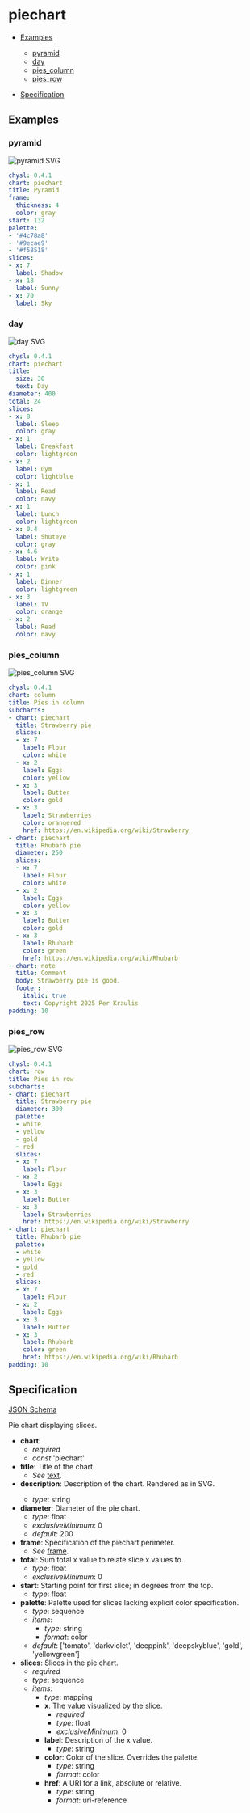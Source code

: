# piechart

- [Examples](#examples)
  - [pyramid](#pyramid)
  - [day](#day)
  - [pies_column](#pies_column)
  - [pies_row](#pies_row)

- [Specification](#specification)

## Examples

### pyramid

![pyramid SVG](pyramid.svg)

```yaml
chysl: 0.4.1
chart: piechart
title: Pyramid
frame:
  thickness: 4
  color: gray
start: 132
palette:
- '#4c78a8'
- '#9ecae9'
- '#f58518'
slices:
- x: 7
  label: Shadow
- x: 18
  label: Sunny
- x: 70
  label: Sky
```
### day

![day SVG](day.svg)

```yaml
chysl: 0.4.1
chart: piechart
title:
  size: 30
  text: Day
diameter: 400
total: 24
slices:
- x: 8
  label: Sleep
  color: gray
- x: 1
  label: Breakfast
  color: lightgreen
- x: 2
  label: Gym
  color: lightblue
- x: 1
  label: Read
  color: navy
- x: 1
  label: Lunch
  color: lightgreen
- x: 0.4
  label: Shuteye
  color: gray
- x: 4.6
  label: Write
  color: pink
- x: 1
  label: Dinner
  color: lightgreen
- x: 3
  label: TV
  color: orange
- x: 2
  label: Read
  color: navy
```
### pies_column

![pies_column SVG](pies_column.svg)

```yaml
chysl: 0.4.1
chart: column
title: Pies in column
subcharts:
- chart: piechart
  title: Strawberry pie
  slices:
  - x: 7
    label: Flour
    color: white
  - x: 2
    label: Eggs
    color: yellow
  - x: 3
    label: Butter
    color: gold
  - x: 3
    label: Strawberries
    color: orangered
    href: https://en.wikipedia.org/wiki/Strawberry
- chart: piechart
  title: Rhubarb pie
  diameter: 250
  slices:
  - x: 7
    label: Flour
    color: white
  - x: 2
    label: Eggs
    color: yellow
  - x: 3
    label: Butter
    color: gold
  - x: 3
    label: Rhubarb
    color: green
    href: https://en.wikipedia.org/wiki/Rhubarb
- chart: note
  title: Comment
  body: Strawberry pie is good.
  footer:
    italic: true
    text: Copyright 2025 Per Kraulis
padding: 10
```
### pies_row

![pies_row SVG](pies_row.svg)

```yaml
chysl: 0.4.1
chart: row
title: Pies in row
subcharts:
- chart: piechart
  title: Strawberry pie
  diameter: 300
  palette:
  - white
  - yellow
  - gold
  - red
  slices:
  - x: 7
    label: Flour
  - x: 2
    label: Eggs
  - x: 3
    label: Butter
  - x: 3
    label: Strawberries
    href: https://en.wikipedia.org/wiki/Strawberry
- chart: piechart
  title: Rhubarb pie
  palette:
  - white
  - yellow
  - gold
  - red
  slices:
  - x: 7
    label: Flour
  - x: 2
    label: Eggs
  - x: 3
    label: Butter
  - x: 3
    label: Rhubarb
    color: green
    href: https://en.wikipedia.org/wiki/Rhubarb
padding: 10
```
## Specification

[JSON Schema](piechart.md)

Pie chart displaying slices.

- **chart**:
  - *required*
  - *const* 'piechart'
- **title**: Title of the chart.
  - *See* [text](schema_defs.md#text).
- **description**: Description of the chart. Rendered as <desc> in SVG.
  - *type*: string
- **diameter**: Diameter of the pie chart.
  - *type*: float
  - *exclusiveMinimum*: 0
  - *default*: 200
- **frame**: Specification of the piechart perimeter.
  - *See* [frame](schema_defs.md#frame).
- **total**: Sum total x value to relate slice x values to.
  - *type*: float
  - *exclusiveMinimum*: 0
- **start**: Starting point for first slice; in degrees from the top.
  - *type*: float
- **palette**: Palette used for slices lacking explicit color specification.
  - *type*: sequence
  - *items*:
    - *type*: string
    - *format*: color
  - *default*: ['tomato', 'darkviolet', 'deeppink', 'deepskyblue', 'gold', 'yellowgreen']
- **slices**: Slices in the pie chart.
  - *required*
  - *type*: sequence
  - *items*:
    - *type*: mapping
    - **x**: The value visualized by the slice.
      - *required*
      - *type*: float
      - *exclusiveMinimum*: 0
    - **label**: Description of the x value.
      - *type*: string
    - **color**: Color of the slice. Overrides the palette.
      - *type*: string
      - *format*: color
    - **href**: A URI for a link, absolute or relative.
      - *type*: string
      - *format*: uri-reference

